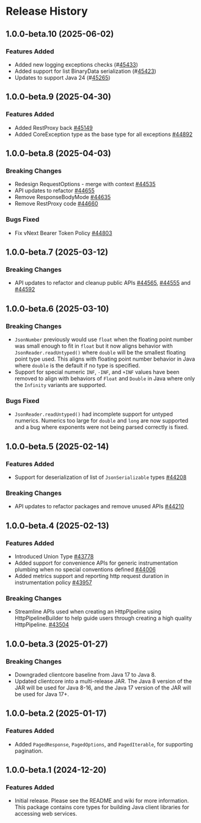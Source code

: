 # Release History

## 1.0.0-beta.10 (2025-06-02)

### Features Added
- Added new logging exceptions checks (#[45433](https://github.com/Azure/azure-sdk-for-java/pull/45433))
- Added support for list BinaryData serialization (#[45423](https://github.com/Azure/azure-sdk-for-java/pull/45423))
- Updates to support Java 24 (#[45265](https://github.com/Azure/azure-sdk-for-java/pull/45265))

## 1.0.0-beta.9 (2025-04-30)

### Features Added
- Added RestProxy back [#45149](https://github.com/Azure/azure-sdk-for-java/pull/45149)
- Added CoreException type as the base type for all exceptions [#44892](https://github.com/Azure/azure-sdk-for-java/pull/44892)

## 1.0.0-beta.8 (2025-04-03)

### Breaking Changes
- Redesign RequestOptions - merge with context [#44535](https://github.com/Azure/azure-sdk-for-java/pull/44535)
- API updates to refactor [#44655](https://github.com/Azure/azure-sdk-for-java/pull/44655)
- Remove ResponseBodyMode [#44635](https://github.com/Azure/azure-sdk-for-java/pull/44635)
- Remove RestProxy code [#44660](https://github.com/Azure/azure-sdk-for-java/pull/44660)

### Bugs Fixed
- Fix vNext Bearer Token Policy [#44803](https://github.com/Azure/azure-sdk-for-java/pull/44803/)

## 1.0.0-beta.7 (2025-03-12)

### Breaking Changes
 - API updates to refactor and cleanup public APIs [#44565](https://github.com/Azure/azure-sdk-for-java/pull/44565), [#44555](https://github.com/Azure/azure-sdk-for-java/pull/44555) and [#44592](https://github.com/Azure/azure-sdk-for-java/pull/44592)

## 1.0.0-beta.6 (2025-03-10)

### Breaking Changes

- `JsonNumber` previously would use `float` when the floating point number was small enough to fit in `float` but it
  now aligns behavior with `JsonReader.readUntyped()` where `double` will be the smallest floating point type used.
  This aligns with floating point number behavior in Java where `double` is the default if no type is specified.
- Support for special numeric `INF`, `-INF`, and `+INF` values have been removed to align with behaviors of `Float`
  and `Double` in Java where only the `Infinity` variants are supported.

### Bugs Fixed

- `JsonReader.readUntyped()` had incomplete support for untyped numerics. Numerics too large for `double` and `long` are
  now supported and a bug where exponents were not being parsed correctly is fixed.

## 1.0.0-beta.5 (2025-02-14)

### Features Added
- Support for deserialization of list of `JsonSerializable` types [#44208](https://github.com/Azure/azure-sdk-for-java/pull/44208)

### Breaking Changes
- API updates to refactor packages and remove unused APIs [#44210](https://github.com/Azure/azure-sdk-for-java/pull/44210)

## 1.0.0-beta.4 (2025-02-13)

### Features Added
- Introduced Union Type [#43778](https://github.com/Azure/azure-sdk-for-java/pull/43778)
- Added support for convenience APIs for generic instrumentation plumbing when no special conventions defined [#44006](https://github.com/Azure/azure-sdk-for-java/pull/44006)
- Added metrics support and reporting http request duration in instrumentation policy [#43957](https://github.com/Azure/azure-sdk-for-java/pull/43957)

### Breaking Changes
- Streamline APIs used when creating an HttpPipeline using HttpPipelineBuilder to help guide users through creating a high quality HttpPipeline. [#43504](https://github.com/Azure/azure-sdk-for-java/pull/43504)

## 1.0.0-beta.3 (2025-01-27)

### Breaking Changes
- Downgraded clientcore baseline from Java 17 to Java 8.
- Updated clientcore into a multi-release JAR. The Java 8 version of the JAR will be used for Java 8-16, and the Java 17 version of the JAR will be used for Java 17+.

## 1.0.0-beta.2 (2025-01-17)

### Features Added

- Added `PagedResponse`, `PagedOptions`, and `PagedIterable`, for supporting pagination.

## 1.0.0-beta.1 (2024-12-20)

### Features Added

- Initial release. Please see the README and wiki for more information.
  This package contains core types for building Java client libraries for accessing web services.
